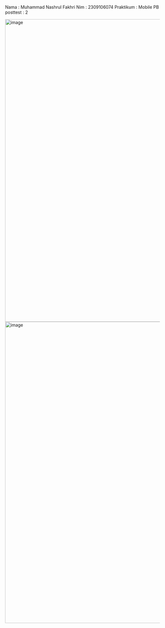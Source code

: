 Nama : Muhammad Nashrul Fakhri
Nim : 2309106074
Praktikum : Mobile PB
posttest : 2

<img width="623" height="986" alt="image" src="https://github.com/user-attachments/assets/ca1618cd-2265-4cc6-80ef-661b2085bf58" />

<img width="622" height="982" alt="image" src="https://github.com/user-attachments/assets/fa660152-c6e4-4e9d-a366-20c3f75a0419" />
